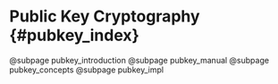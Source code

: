 # Public Key Cryptography {#pubkey_index}

@subpage pubkey_introduction
@subpage pubkey_manual
@subpage pubkey_concepts
@subpage pubkey_impl
